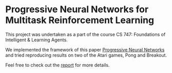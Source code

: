 # Progressive Neural Networks for Multitask Reinforcement Learning
This project was undertaken as a part of the course CS 747: Foundations of Intelligent & Learning Agents.

We implemented the framework of this paper [Progressive Neural Networks](https://arxiv.org/pdf/1606.04671.pdf) and tried reproducing results on two of the Atari games, Pong and Breakout.

Feel free to check out the [report](report.pdf) for more details.



